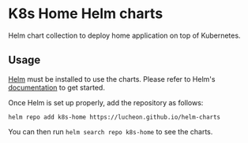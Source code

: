 # K8s Home Helm charts

Helm chart collection to deploy home application on top of Kubernetes.

## Usage

[Helm](https://helm.sh) must be installed to use the charts.
Please refer to Helm's [documentation](https://helm.sh/docs/) to get started.

Once Helm is set up properly, add the repository as follows:

```console
helm repo add k8s-home https://lucheon.github.io/helm-charts
```

You can then run `helm search repo k8s-home` to see the charts.

